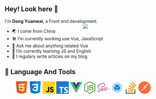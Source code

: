 ## Hey! Look here 👋

I'm **Dong Yuanwai**, a Front end development.
[<img align="right" width="50%" src="https://github-readme-stats-ouuan.vercel.app/api?username=dongzhiyang&show_icons=true">](https://metrics.lecoq.io/ouuan#gh-light-mode-only)


-   🌏 I come from China
-   🛠  I’m currently working use Vue, JavaScript
-   💬 Ask me about anything related Vue
-   🌱 I’m currently learning JS and English
-   📝 I regulary write articles on my blog.


## 🚀 Language And Tools

<div align="center">
	<img src="https://github.com/oldUath/to-beautiful/blob/main/icon/html.svg" width="40" height="40" alt="html" />
	<img src="https://github.com/oldUath/to-beautiful/blob/main/icon/css.svg" width="40" height="40" alt="css" />
	<img src="https://github.com/oldUath/to-beautiful/blob/main/icon/javascript.svg" width="40" height="40" alt="javascript" />
	<img src="https://github.com/oldUath/to-beautiful/blob/main/icon/typescript.svg" width="40" height="40" alt="typescript" />
	<img src="https://github.com/oldUath/to-beautiful/blob/main/icon/vuejs.svg" width="40" height="40" alt="vue" />
	<img src="https://github.com/oldUath/to-beautiful/blob/main/icon/nodejs.svg" width="40" height="40" alt="node" />
	<img src="https://github.com/oldUath/to-beautiful/blob/main/icon/sass.svg" width="40" height="40" alt="sass" />
	<img src="https://github.com/oldUath/to-beautiful/blob/main/icon/webpack.svg" width="40" height="40" alt="webpack" />
	<img src="https://github.com/oldUath/to-beautiful/blob/main/icon/stack-overflow.svg" width="40" height="40" alt="stack-overflow" />
	<img src="https://github.com/oldUath/to-beautiful/blob/main/icon/postman.svg" width="40" height="40" alt="postman" />
</div>


